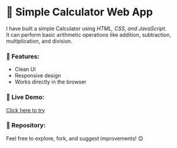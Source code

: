 # 🧮 Simple Calculator Web App

I have built a simple Calculator using *HTML, CSS, and JavaScript*.  
It can perform basic arithmetic operations like addition, subtraction, multiplication, and division.  

### 🚀 Features:
- Clean UI  
- Responsive design  
- Works directly in the browser  

### 🔗 Live Demo:
[Click here to try](https://tspd7p.csb.app/)

### 📂 Repository:
Feel free to explore, fork, and suggest improvements! 😊

